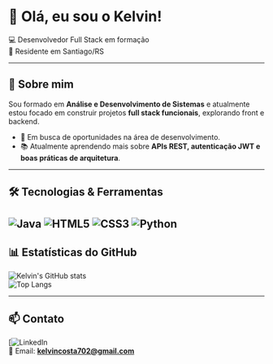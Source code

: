 # 👋 Olá, eu sou o Kelvin!

💻 Desenvolvedor Full Stack em formação                                                      
📍 Residente em Santiago/RS  

---

## 🚀 Sobre mim
Sou formado em **Análise e Desenvolvimento de Sistemas** e atualmente estou focado em construir projetos **full stack funcionais**, explorando front e backend.  

- 🎯 Em busca de oportunidades na área de desenvolvimento.  
- 📚 Atualmente aprendendo mais sobre **APIs REST, autenticação JWT e boas práticas de arquitetura**.  

---

## 🛠️ Tecnologias & Ferramentas
![Java](https://img.shields.io/badge/Java-ED8B00?style=for-the-badge&logo=openjdk&logoColor=white)
![HTML5](https://img.shields.io/badge/HTML5-E34F26?style=for-the-badge&logo=html5&logoColor=white)
![CSS3](https://img.shields.io/badge/CSS3-1572B6?style=for-the-badge&logo=css3&logoColor=white)
![Python](https://img.shields.io/badge/Python-3776AB?style=for-the-badge&logo=python&logoColor=white)
---

## 📊 Estatísticas do GitHub
![Kelvin's GitHub stats](https://github-readme-stats.vercel.app/api?username=kelvinbrandon&show_icons=true&theme=tokyonight)  
![Top Langs](https://github-readme-stats.vercel.app/api/top-langs/?username=kelvinbrandon&layout=compact&theme=tokyonight)

---

## 📫 Contato
[![LinkedIn](https://www.linkedin.com/in/kelvin-brandon-747892128/)  
📧 Email: **kelvincosta702@gmail.com**  

